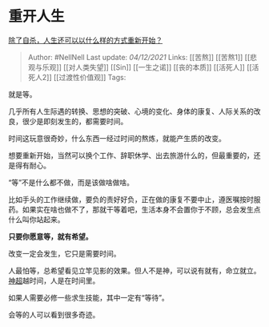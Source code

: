 # 重开人生
[除了自杀，人生还可以以什么样的方式重新开始？](https://www.zhihu.com/question/36337164/answer/2246019998)

> Author: #NellNell 
Last update: *04/12/2021* 
Links: [[苦熬]] [[苦熬1]] [[悲观与乐观]] [[对人类失望]] [[Sin]] [[一生之诺]] [[丧的本质]] [[活死人]] [[活死人2]] [[过渡性价值观]]
Tags:   

就是等。

几乎所有人生际遇的转换、思想的突破、心境的变化、身体的康复、人际关系的改良，很少是即刻发生的，都需要时间。

时间这玩意很奇妙，什么东西一经过时间的熬炼，就能产生质的改变。

想要重新开始，当然可以换个工作、辞职休学、出去旅游什么的，但最重要的，还是得有耐心。

“等”不是什么都不做，而是该做啥做啥。

比如手头的工作继续做，要负的责好好负，正在做的康复不要中止，遵医嘱按时服药。如果实在啥也做不了，那就干等着吧，生活本身不会置你于不顾，总会发生点什么叫你站起来。

**只要你愿意等，就有希望。**

改变一定会发生，它只是需要时间。

人最怕等，总希望看见立竿见影的效果。但人不是神，可以说有就有，命立就立。[神超](https://www.zhihu.com/search?q=%E7%A5%9E%E8%B6%85&search_source=Entity&hybrid_search_source=Entity&hybrid_search_extra=%7B%22sourceType%22%3A%22answer%22%2C%22sourceId%22%3A2246019998%7D)越时间，人是在时间里。

如果人需要必修一些求生技能，其中一定有“等待”。

会等的人可以看到很多奇迹。

  
